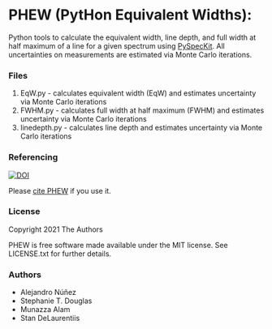 # PHEW (PytHon Equivalent Widths): 

Python tools to calculate the equivalent width, line depth, and full width at half maximum of a line for a given spectrum using  [PySpecKit](https://github.com/pyspeckit/pyspeckit). All uncertainties on measurements are estimated via Monte Carlo iterations.  

### Files
1. EqW.py - calculates equivalent width (EqW) and estimates uncertainty via Monte Carlo iterations
2. FWHM.py - calculates full width at half maximum (FWHM) and estimates uncertainty via Monte Carlo iterations 
3. linedepth.py - calculates line depth and estimates uncertainty via Monte Carlo iterations

### Referencing
[![DOI](https://zenodo.org/badge/DOI/10.5281/zenodo.47889.svg)](https://doi.org/10.5281/zenodo.47889)

Please [cite PHEW](https://zenodo.org/record/47889#.Yk8vP27MJTZ) if you use it. 

### License
Copyright 2021 The Authors

PHEW is free software made available under the MIT license. See LICENSE.txt for further details.

### Authors
 - Alejandro Núñez
 - Stephanie T. Douglas
 - Munazza Alam
 - Stan DeLaurentiis
